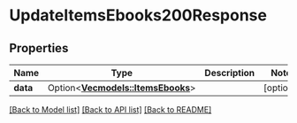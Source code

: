 # UpdateItemsEbooks200Response

## Properties

Name | Type | Description | Notes
------------ | ------------- | ------------- | -------------
**data** | Option<[**Vec<models::ItemsEbooks>**](ItemsEbooks.md)> |  | [optional]

[[Back to Model list]](../README.md#documentation-for-models) [[Back to API list]](../README.md#documentation-for-api-endpoints) [[Back to README]](../README.md)


